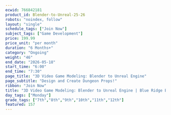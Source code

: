 ```yaml
---
ecwid: 766842181
product_id: Blender-to-Unreal-25-26
robots: "noindex, follow"
layout: "single"
schedule_tags: ["Join Now"]
subject_tags: ["Game Development"]
price: 199.99
price_unit: "per month"
duration: "6 Months+"
category: "Ongoing"
weight: "46"
end_date: "2026-05-18"
start_time: "6:00"
end_time: "7:30"
page_title: "3D Video Game Modeling: Blender to Unreal Engine"
page_subtitle: "Design and Create Dungeon Props!"
ribbon: "Join Now"
title: "3D Video Game Modeling: Blender to Unreal Engine | Blue Ridge Boost"
day_tags: ["Monday"]
grade_tags: ["7th","8th","9th","10th","11th","12th"]
featured: 157
---
```


